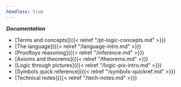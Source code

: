 ```yaml
---
headless: true
---
```


<!-- Links need trailing "/" to make styling of the link
        to the current page to have the intended effect -->

***Documentation***

- [Terms and concepts]({{< relref "/pt-logic-concepts.md" >}})
- [The language]({{< relref "/language-intro.md" >}})
- [Prooftoys reasoning]({{< relref "/inference.md" >}})
- [Axioms and theorems]({{< relref "/theorems.md" >}})
- [Logic through pictures]({{< relref "/logic-pix-intro.md" >}})
- [Symbols quick reference]({{< relref "/symbols-quickref.md" >}})
- [Technical notes]({{< relref "/tech-notes.md" >}})
